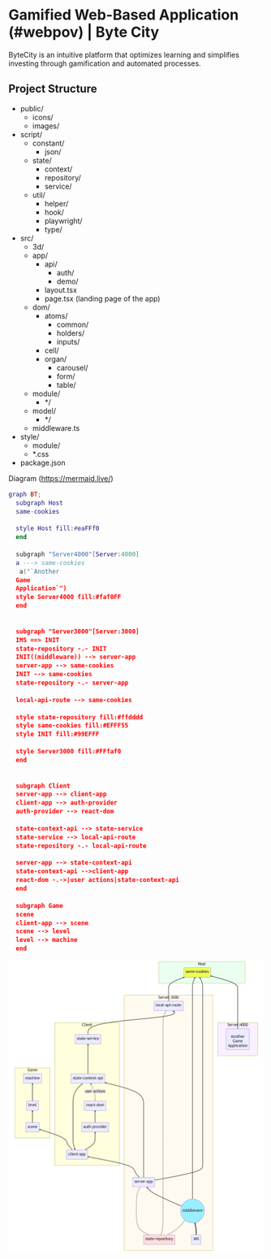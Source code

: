 # Gamified Web-Based Application (#webpov) | Byte City
ByteCity is an intuitive platform that optimizes learning and simplifies investing through gamification and automated processes.


## Project Structure
- public/
    - icons/
    - images/
- script/
    - constant/
        - json/
    - state/
        - context/
        - repository/
        - service/
    - util/
        - helper/
        - hook/
        - playwright/
        - type/
- src/
    - 3d/
    - app/
        - api/
            - auth/
            - demo/
        - layout.tsx
        - page.tsx (landing page of the app)
    - dom/
        - atoms/
            - common/
            - holders/
            - inputs/
        - cell/
        - organ/
            - carousel/
            - form/
            - table/
    - module/
        - */
    - model/
        - */
    - middleware.ts
- style/
    - module/
    - *.css
- package.json


Diagram (https://mermaid.live/)
```lua    
graph BT; 
  subgraph Host
  same-cookies

  style Host fill:#eaFFf0
  end

  subgraph "Server4000"[Server:4000]
  a ---> same-cookies
   a("`Another
  Game
  Application`")
  style Server4000 fill:#faf0FF
  end


  subgraph "Server3000"[Server:3000]
  IMS ==> INIT
  state-repository -.- INIT
  INIT((middleware)) --> server-app
  server-app --> same-cookies
  INIT --> same-cookies
  state-repository -.- server-app

  local-api-route --> same-cookies

  style state-repository fill:#ffdddd
  style same-cookies fill:#EFFF55
  style INIT fill:#99EFFF

  style Server3000 fill:#FFfaf0
  end


  subgraph Client
  server-app --> client-app
  client-app --> auth-provider
  auth-provider --> react-dom

  state-context-api --> state-service
  state-service --> local-api-route
  state-repository -.- local-api-route

  server-app --> state-context-api
  state-context-api -->client-app
  react-dom -.->|user actions|state-context-api 
  end

  subgraph Game
  scene
  client-app --> scene
  scene --> level
  level --> machine
  end
```
![diagram](./../public/images/diagram.png)

